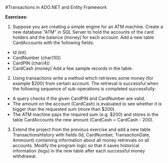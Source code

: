 #Transactions in ADO.NET and Entity Framework

**Exercises:**

01. Suppose you are creating a simple engine for an ATM machine. Create a new database "ATM" in SQL Server to hold the accounts of the card holders and the balance (money) for each account. Add a new table CardAccounts with the following fields: 
 * Id (int)
 * CardNumber (char(10))
 * CardPIN (char(4))
 * CardCash (money)
 Add a few sample records in the table.

02. Using transactions write a method which retrieves some money (for example $200) from certain account. The retrieval is successful when the following sequence of sub-operations is completed successfully:
 * A query checks if the given CardPIN and CardNumber are valid.
 * The amount on the account (CardCash) is evaluated to see whether it is bigger than the requested sum (more than $200).
 * The ATM machine pays the required sum (e.g. $200) and stores in the table CardAccounts the new amount (CardCash = CardCash - 200).

03. Extend the project from the previous exercise and add a new table TransactionsHistory with fields (Id, CardNumber, TransactionDate, Ammount) containing information about all money retrievals on all accounts.
 Modify the program logic so that it saves historical information (logs) in the new table after each successful money withdrawal.
